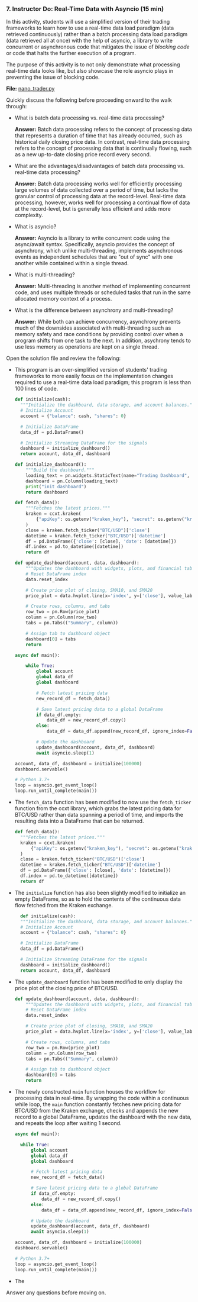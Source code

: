 ### 7. Instructor Do: Real-Time Data with Asyncio (15 min)

In this activity, students will use a simplified version of their trading frameworks to learn how to use a real-time data load paradigm (data retrieved continuously) rather than a batch processing data load paradigm (data retrieved all at once) with the help of asyncio, a library to write concurrent or asynchronous code that mitigates the issue of *blocking code* or code that halts the further execution of a program.

The purpose of this activity is to not only demonstrate what processing real-time data looks like, but also showcase the role asyncio plays in preventing the issue of blocking code.

**File:** [nano_trader.py](Activities/05-Ins_Asyncio/Solved/nano_trader.py)

Quickly discuss the following before proceeding onward to the walk through:

* What is batch data processing vs. real-time data processing?

  **Answer:** Batch data processing refers to the concept of processing data that represents a duration of time that has already occurred, such as historical daily closing price data. In contrast, real-time data processing refers to the concept of processing data that is continually flowing, such as a new up-to-date closing price record every second.

* What are the advantages/disadvantages of batch data processing vs. real-time data processing?

  **Answer:** Batch data processing works well for efficiently processing large volumes of data collected over a period of time, but lacks the granular control of processing data at the record-level. Real-time data processing, however, works well for processing a continual flow of data at the record-level, but is generally less efficient and adds more complexity.

* What is asyncio?

  **Answer:** Asyncio is a library to write concurrent code using the async/await syntax. Specifically, asyncio provides the concept of asynchrony, which unlike multi-threading, implements asynchronous events as independent schedules that are "out of sync" with one another while contained within a single thread.

* What is multi-threading?

  **Answer:** Multi-threading is another method of implementing concurrent code, and uses multiple threads or scheduled tasks that run in the same allocated memory context of a process.

* What is the difference between asynchrony and multi-threading?

  **Answer:** While both can achieve concurrency, asynchrony prevents much of the downsides associated with multi-threading such as memory safety and race conditions by providing control over when a program shifts from one task to the next. In addition, asychrony tends to use less memory as operations are kept on a single thread.

Open the solution file and review the following:

* This program is an over-simplified version of students' trading frameworks to more easily focus on the implementation changes required to use a real-time data load paradigm; this program is less than 100 lines of code.

  ```python
  def initialize(cash):
    """Initialize the dashboard, data storage, and account balances."""
    # Initialize Account
    account = {"balance": cash, "shares": 0}

    # Initialize DataFrame
    data_df = pd.DataFrame()

    # Initialize Streaming DataFrame for the signals
    dashboard = initialize_dashboard()
    return account, data_df, dashboard

  def initialize_dashboard():
      """Build the dashboard."""
      loading_text = pn.widgets.StaticText(name="Trading Dashboard", value="Loading...")
      dashboard = pn.Column(loading_text)
      print("init dashboard")
      return dashboard

  def fetch_data():
      """Fetches the latest prices."""
      kraken = ccxt.kraken(
          {"apiKey": os.getenv("kraken_key"), "secret": os.getenv("kraken_secret")}
      )
      close = kraken.fetch_ticker("BTC/USD")['close']
      datetime = kraken.fetch_ticker("BTC/USD")['datetime']
      df = pd.DataFrame({'close': [close], 'date': [datetime]})
      df.index = pd.to_datetime([datetime])
      return df

  def update_dashboard(account, data, dashboard):
      """Updates the dashboard with widgets, plots, and financial tables"""
      # Reset DataFrame index
      data.reset_index

      # Create price plot of closing, SMA10, and SMA20
      price_plot = data.hvplot.line(x='index', y=['close'], value_label='Price', width=1000, height=400, rot=90)

      # Create rows, columns, and tabs
      row_two = pn.Row(price_plot)
      column = pn.Column(row_two)
      tabs = pn.Tabs(("Summary", column))

      # Assign tab to dashboard object
      dashboard[0] = tabs
      return

  async def main():

      while True:
          global account
          global data_df
          global dashboard

          # Fetch latest pricing data
          new_record_df = fetch_data()

          # Save latest pricing data to a global DataFrame
          if data_df.empty:
              data_df = new_record_df.copy()
          else:
              data_df = data_df.append(new_record_df, ignore_index=False)

          # Update the dashboard
          update_dashboard(account, data_df, dashboard)
          await asyncio.sleep(1)

  account, data_df, dashboard = initialize(100000)
  dashboard.servable()

  # Python 3.7+
  loop = asyncio.get_event_loop()
  loop.run_until_complete(main())
  ```

* The `fetch_data` function has been modified to now use the `fetch_ticker` function from the ccxt library, which grabs the latest pricing data for BTC/USD rather than data spanning a period of time, and imports the resulting data into a DataFrame that can be returned.

  ```python
  def fetch_data():
    """Fetches the latest prices."""
    kraken = ccxt.kraken(
        {"apiKey": os.getenv("kraken_key"), "secret": os.getenv("kraken_secret")}
    )
    close = kraken.fetch_ticker("BTC/USD")['close']
    datetime = kraken.fetch_ticker("BTC/USD")['datetime']
    df = pd.DataFrame({'close': [close], 'date': [datetime]})
    df.index = pd.to_datetime([datetime])
    return df
  ```

* The `initialize` function has also been slightly modified to initialize an empty DataFrame, so as to hold the contents of the continuous data flow fetched from the Kraken exchange.

  ```python
    def initialize(cash):
    """Initialize the dashboard, data storage, and account balances."""
    # Initialize Account
    account = {"balance": cash, "shares": 0}

    # Initialize DataFrame
    data_df = pd.DataFrame()

    # Initialize Streaming DataFrame for the signals
    dashboard = initialize_dashboard()
    return account, data_df, dashboard
  ```

* The `update_dashboard` function has been modified to only display the price plot of the closing price of BTC/USD.

  ```python
  def update_dashboard(account, data, dashboard):
      """Updates the dashboard with widgets, plots, and financial tables"""
      # Reset DataFrame index
      data.reset_index

      # Create price plot of closing, SMA10, and SMA20
      price_plot = data.hvplot.line(x='index', y=['close'], value_label='Price', width=1000, height=400, rot=90)

      # Create rows, columns, and tabs
      row_two = pn.Row(price_plot)
      column = pn.Column(row_two)
      tabs = pn.Tabs(("Summary", column))

      # Assign tab to dashboard object
      dashboard[0] = tabs
      return
  ```

* The newly constructed `main` function houses the workflow for processing data in real-time. By wrapping the code within a continuous while loop, the `main` function constantly fetches new pricing data for BTC/USD from the Kraken exchange, checks and appends the new record to a global DataFrame, updates the dashboard with the new data, and repeats the loop after waiting 1 second.

  ```python
  async def main():

    while True:
        global account
        global data_df
        global dashboard

        # Fetch latest pricing data
        new_record_df = fetch_data()

        # Save latest pricing data to a global DataFrame
        if data_df.empty:
            data_df = new_record_df.copy()
        else:
            data_df = data_df.append(new_record_df, ignore_index=False)

        # Update the dashboard
        update_dashboard(account, data_df, dashboard)
        await asyncio.sleep(1)

  account, data_df, dashboard = initialize(100000)
  dashboard.servable()

  # Python 3.7+
  loop = asyncio.get_event_loop()
  loop.run_until_complete(main())
  ```

* The 

Answer any questions before moving on.
